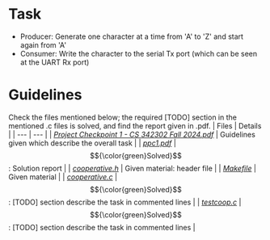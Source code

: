 # Task
- Producer: Generate one character at a time from 'A' to 'Z' and start again from 'A'
- Consumer: Write the character to the serial Tx port (which can be seen at the UART Rx port)

# Guidelines
Check the files mentioned below; the required [TODO] section in the mentioned .c files is solved, and find the report given in .pdf.
| Files | Details |
| --- | --- |
| [*Project Checkpoint 1 - CS 342302 Fall 2024.pdf*](https://github.com/Snehitc/NTHU-Operating-Systems-CS342302/blob/main/ppc1/files/Project%20Checkpoint%201%20-%20CS%20342302%20Fall%202024.pdf) | Guidelines given which describe the overall task |
| [*ppc1.pdf*](https://github.com/Snehitc/NTHU-Operating-Systems-CS342302/blob/main/ppc1/files/ppc1.pdf) | $${\color{green}Solved}$$: Solution report |
| [*cooperative.h*](https://github.com/Snehitc/NTHU-Operating-Systems-CS342302/blob/main/ppc1/files/cooperative.h) | Given material: header file  |
| [*Makefile*](https://github.com/Snehitc/NTHU-Operating-Systems-CS342302/blob/main/ppc1/files/Makefile) | Given material |
| [*cooperative.c*](https://github.com/Snehitc/NTHU-Operating-Systems-CS342302/blob/main/ppc1/files/cooperative.c) | $${\color{green}Solved}$$: [TODO] section describe the task in commented lines |
| [*testcoop.c*](https://github.com/Snehitc/NTHU-Operating-Systems-CS342302/blob/main/ppc1/files/testcoop.c) | $${\color{green}Solved}$$: [TODO] section describe the task in commented lines |
